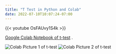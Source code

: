 ```yaml
---
title: "T Test in Python and Colab"
date: 2022-07-10T10:07:24-07:00
---
```


{{< youtube OsFAUvy1S4k >}} 


[Google Colab Notebook of t-test](https://colab.research.google.com/drive/1WYjxnumCULNEnf60iCIIOKsGtGLIC1oz?usp=sharing) . 


![Colab Picture 1 of t-test](/img/ttest-01.jpg)
![Colab Picture 2 of t-test](/img/ttest-02.jpg)



